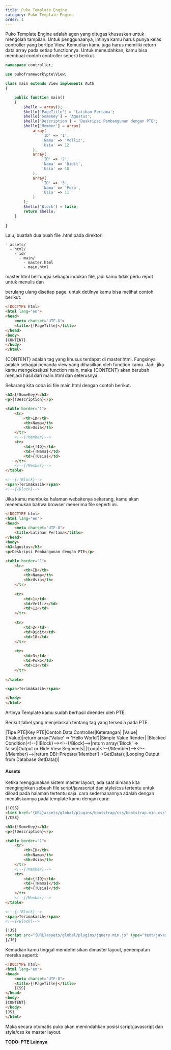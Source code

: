 ```yaml
---
title: Puko Template Engine
category: Puko Template Engine
order: 1
---
```


Puko Template Engine adalah agen yang ditugas khususkan untuk mengolah tampilan. Untuk penggunaanya, Intinya kamu harus punya kelas controller yang bertipe View.
Kemudian kamu juga harus memiliki return data array pada setiap functionnya. Untuk memudahkan, kamu bisa membuat contoh controller seperti berikut.

```php
namespace controller;

use pukoframework\pte\View;

class main extends View implements Auth
{

    public function main()
    {
        $hello = array();
        $hello['PageTitle'] = 'Latihan Pertama';
        $hello['SomeKey'] = 'Agustus';
        $hello['Description'] = 'Deskripsi Pembangunan dengan PTE';
        $hello['Member'] = array(
            array(
                'ID' => '1',
                'Nama' => 'Velliz',
                'Usia' => 12
            ),
            array(
                'ID' => '2',
                'Nama' => 'Didit',
                'Usia' => 18
            ),
            array(
                'ID' => '3',
                'Nama' => 'Puko',
                'Usia' => 11
            )
        );
        $hello['Block'] = false;
        return $hello;
    }
    
}
```

Lalu, buatlah dua buah file .html pada direktori

```text
- assets/
  - html/
    - id/
      - main/
        - master.html
        - main.html
```

master.html berfungsi sebagai indukan file, jadi kamu tidak perlu repot untuk menulis <head> dan <footer> berulang ulang disetiap page.
untuk detilnya kamu bisa melihat contoh berikut.

```html
<!DOCTYPE html>
<html lang="en">
<head>
    <meta charset="UTF-8">
    <title>{!PageTitle}</title>
</head>
<body>
{CONTENT}
</body>
</html>
```

{CONTENT} adalah tag yang khusus terdapat di master.html. 
Fungsinya adalah sebagai penanda view yang dihasilkan oleh function kamu. 
Jadi, jika kamu mengeksekusi function main, maka {CONTENT} akan berubah menjadi hasil dari main.html dan seterusnya.

Sekarang kita coba isi file main.html dengan contoh berikut.

```html
<h3>{!SomeKey}</h3>
<p>{!Description}</p>

<table border="1">
    <tr>
        <th>ID</th>
        <th>Nama</th>
        <th>Usia</th>
    </tr>
    <!--{!Member}-->
    <tr>
        <td>{!ID}</td>
        <td>{!Nama}</td>
        <td>{!Usia}</td>
    </tr>
    <!--{/Member}-->
</table>

<!--{!!Block}-->
<span>Terimakasih</span>
<!--{/Block}-->
```

Jika kamu membuka halaman websitenya sekarang, kamu akan menemukan bahwa browser menerima file seperti ini.

```html
<!DOCTYPE html>
<html lang="en">
<head>
    <meta charset="UTF-8">
    <title>Latihan Pertama</title>
</head>
<body>
<h3>Agustus</h3>
<p>Deskripsi Pembangunan dengan PTE</p>

<table border="1">
    <tr>
        <th>ID</th>
        <th>Nama</th>
        <th>Usia</th>
    </tr>
    
    <tr>
        <td>1</td>
        <td>Velliz</td>
        <td>12</td>
    </tr>
    
    <tr>
        <td>2</td>
        <td>Didit</td>
        <td>18</td>
    </tr>
    
    <tr>
        <td>3</td>
        <td>Puko</td>
        <td>11</td>
    </tr>
    
</table>

<span>Terimakasih</span>

</body>
</html>
```

Artinya Template kamu sudah berhasil dirender oleh PTE. 

Berikut tabel yang menjelaskan tentang tag yang tersedia pada PTE.

|Tipe PTE|Key PTE|Contoh Data Controller|Keterangan|
|Value|{!Value}|return array('Value' => 'Hello World')|Simple Value Render|
|Blocked Condition|&lt;!--{!!Block}--&gt;&lt;!--{/Block}--&gt;|return array('Block' => false)|Output or Hide View Segments|
|Loop|&lt;!--{!Member}--&gt;&lt;!--{/Member}--&gt;|return DBI::Prepare('Member')->GetData();|Looping Output from Database GetData()|

#### **Assets**

Ketika menggunakan sistem master layout, 
ada saat dimana kita menginginkan sebuah file script/javascript dan style/css tertentu untuk diload pada halaman tertentu saja.
cara sederhanannya adalah dengan menuliskannya pada template kamu dengan cara:
 
```html
{!CSS}
<link href="{URL}assets/global/plugins/bootstrap/css/bootstrap.min.css" rel="stylesheet" type="text/css" />
{/CSS}

<h3>{!SomeKey}</h3>
<p>{!Description}</p>

<table border="1">
    <tr>
        <th>ID</th>
        <th>Nama</th>
        <th>Usia</th>
    </tr>
    <!--{!Member}-->
    <tr>
        <td>{!ID}</td>
        <td>{!Nama}</td>
        <td>{!Usia}</td>
    </tr>
    <!--{/Member}-->
</table>

<!--{!!Block}-->
<span>Terimakasih</span>
<!--{/Block}-->

{!JS}
<script src="{URL}assets/global/plugins/jquery.min.js" type="text/javascript"></script>
{/JS}
```

Kemudian kamu tinggal mendefinisikan dimaster layout, penempatan mereka seperti:

```html
<!DOCTYPE html>
<html lang="en">
<head>
    <meta charset="UTF-8">
    <title>{!PageTitle}</title>
    {CSS}
</head>
<body>
{CONTENT}
</body>
{JS}
</html>
```

Maka secara otomatis puko akan memindahkan posisi script/javascript dan style/css ke master layout.

**TODO: PTE Lainnya**